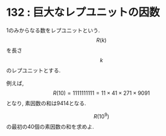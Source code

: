 # 132 : 巨大なレプユニットの因数

1のみからなる数をレプユニットという. $$R(k)$$を長さ$$k$$のレプユニットとする.

例えば,$$R(10) = 1111111111 = 11×41×271×9091$$となり, 素因数の和は9414となる.

$$R(10^9)$$の最初の40個の素因数の和を求めよ.

